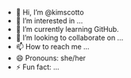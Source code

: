 - 👋 Hi, I’m @kimscotto
- 👀 I’m interested in ...
- 🌱 I’m currently learning GitHub.
- 💞️ I’m looking to collaborate on ...
- 📫 How to reach me ...
- 😄 Pronouns: she/her
- ⚡ Fun fact: ...

<!---
kimscotto/kimscotto is a ✨ special ✨ repository because its `README.md` (this file) appears on your GitHub profile.
You can click the Preview link to take a look at your changes.
--->
